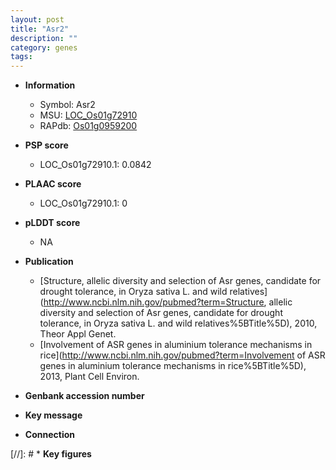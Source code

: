 ```yaml
---
layout: post
title: "Asr2"
description: ""
category: genes
tags: 
---
```


* **Information**  
    + Symbol: Asr2  
    + MSU: [LOC_Os01g72910](http://rice.plantbiology.msu.edu/cgi-bin/ORF_infopage.cgi?orf=LOC_Os01g72910)  
    + RAPdb: [Os01g0959200](http://rapdb.dna.affrc.go.jp/viewer/gbrowse_details/irgsp1?name=Os01g0959200)  

* **PSP score**  
    + LOC_Os01g72910.1: 0.0842 

* **PLAAC score**  
    + LOC_Os01g72910.1: 0 

* **pLDDT score**
    + NA


* **Publication**  
    + [Structure, allelic diversity and selection of Asr genes, candidate for drought tolerance, in Oryza sativa L. and wild relatives](http://www.ncbi.nlm.nih.gov/pubmed?term=Structure, allelic diversity and selection of Asr genes, candidate for drought tolerance, in Oryza sativa L. and wild relatives%5BTitle%5D), 2010, Theor Appl Genet.
    + [Involvement of ASR genes in aluminium tolerance mechanisms in rice](http://www.ncbi.nlm.nih.gov/pubmed?term=Involvement of ASR genes in aluminium tolerance mechanisms in rice%5BTitle%5D), 2013, Plant Cell Environ.

* **Genbank accession number**  

* **Key message**  

* **Connection**  

[//]: # * **Key figures**  


